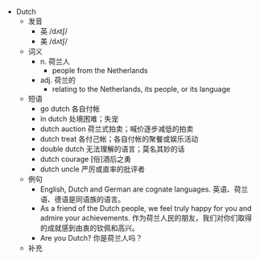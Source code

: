 - Dutch
  - 发音
    - 英 /dʌtʃ/
    - 美 /dʌtʃ/
  - 词义
    - n. 荷兰人
      - people from the Netherlands
    - adj. 荷兰的
      - relating to the Netherlands, its people, or its language
  - 短语
    - go dutch 各自付帐
    - in dutch 处境困难；失宠
    - dutch auction 荷兰式拍卖；喊价逐步减低的拍卖
    - dutch treat 各付己帐；各自付帐的聚餐或娱乐活动
    - double dutch 无法理解的语言；莫名其妙的话
    - dutch courage [俗]酒后之勇
    - dutch uncle 严厉或直率的批评者
  - 例句
    - English, Dutch and German are cognate languages. 英语、荷兰语、德语是同语族的语言。
    - As a friend of the Dutch people, we feel truly happy for you and admire your achievements. 作为荷兰人民的朋友，我们对你们取得的成就感到由衷的钦佩和高兴。
    - Are you Dutch? 你是荷兰人吗？
  - 补充